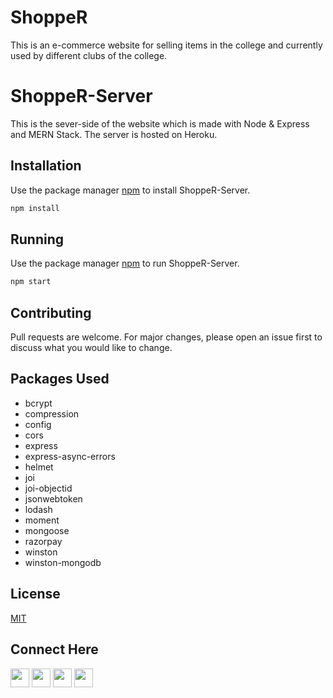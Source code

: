 # ShoppeR

This is an e-commerce website for selling items in the college and currently used by different clubs of the college.


# ShoppeR-Server

This is the sever-side of the website which is made with Node & Express and MERN Stack. The server is hosted on Heroku.

## Installation

Use the package manager [npm](https://www.npmjs.com/) to install ShoppeR-Server.

```bash
npm install
```
## Running

Use the package manager [npm](https://www.npmjs.com/) to run ShoppeR-Server.

```bash
npm start
```


## Contributing
Pull requests are welcome. For major changes, please open an issue first to discuss what you would like to change.


## Packages Used

* bcrypt
* compression
* config
* cors
* express
* express-async-errors
* helmet
* joi
* joi-objectid
* jsonwebtoken
* lodash
* moment
* mongoose
* razorpay
* winston
* winston-mongodb


## License
[MIT](https://choosealicense.com/licenses/mit/)

## Connect Here

[<img src="https://logo.letskhabar.com/img?tool=linkedin&acol=gold" width="30px">](https://www.linkedin.com/in/sanskarseth/)
[<img src="https://logo.letskhabar.com/img?tool=twitter&acol=gold" width="30px">](https://twitter.com/__sanSkar__)
[<img src="https://logo.letskhabar.com/img?tool=mail&acol=gold" width="30px">](mailto:sanskar.iiitr@gmail.com)
[<img src="https://logo.letskhabar.com/img?tool=globe&acol=gold" width="30px">](https://sanskarseth.me)
